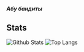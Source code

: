 ##### Абу бандиты


## Stats

![Github Stats](https://github-readme-stats.vercel.app/api?username=ddneprov&count_private=true&theme=dark&show_icons=true&include_all_commits=true)
![Top Langs](https://github-readme-stats.vercel.app/api/top-langs/?username=ddneprov&hide=TeX&theme=dark&layout=compact)
